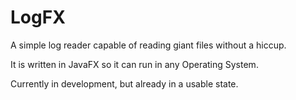 # LogFX

A simple log reader capable of reading giant files without a hiccup.

It is written in JavaFX so it can run in any Operating System.

Currently in development, but already in a usable state.